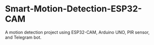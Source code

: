 # Smart-Motion-Detection-ESP32-CAM
A motion detection project using ESP32-CAM, Arduino UNO, PIR sensor, and Telegram bot.
